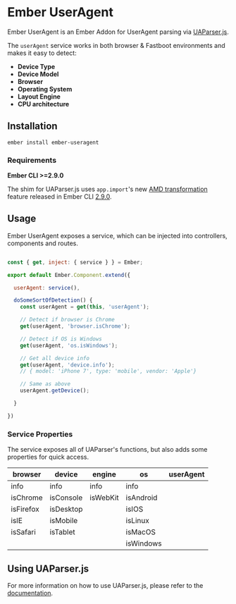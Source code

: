 # Ember UserAgent

Ember UserAgent is an Ember Addon for UserAgent parsing via [UAParser.js](https://github.com/faisalman/ua-parser-js).

The `userAgent` service works in both browser & Fastboot environments and makes it easy to detect:

* **Device Type**
* **Device Model**
* **Browser**
* **Operating System**
* **Layout Engine**
* **CPU architecture**

## Installation

`ember install ember-useragent`

### Requirements

**Ember CLI >=2.9.0**

The shim for UAParser.js uses `app.import`'s new [AMD transformation](https://github.com/ember-cli/ember-cli/pull/5976) feature released in Ember CLI [2.9.0](https://github.com/ember-cli/ember-cli/blob/master/CHANGELOG.md#290).

## Usage

Ember UserAgent exposes a service, which can be injected into controllers, components and routes.

```javascript

const { get, inject: { service } } = Ember;

export default Ember.Component.extend({

  userAgent: service(),

  doSomeSortOfDetection() {
    const userAgent = get(this, 'userAgent');

    // Detect if browser is Chrome
    get(userAgent, 'browser.isChrome');

    // Detect if OS is Windows
    get(userAgent, 'os.isWindows');

    // Get all device info
    get(userAgent, 'device.info');
    // { model: 'iPhone 7', type: 'mobile', vendor: 'Apple'}

    // Same as above
    userAgent.getDevice();

  }

})

```

### Service Properties

The service exposes all of UAParser's functions, but also adds some properties for quick access.

| browser   | device    | engine   | os        | userAgent |
|-----------|-----------|----------|-----------|-----------|
| info      | info      | info     | info      |           |
| isChrome  | isConsole | isWebKit | isAndroid |           |
| isFirefox | isDesktop |          | isIOS     |           |
| isIE      | isMobile  |          | isLinux   |           |
| isSafari  | isTablet  |          | isMacOS   |           |
|           |           |          | isWindows |           |

## Using UAParser.js

For more information on how to use UAParser.js, please refer to the [documentation](https://github.com/faisalman/ua-parser-js#methods).
